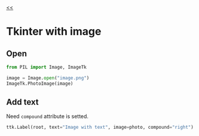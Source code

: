 [<<](README.md)

# Tkinter with image

## Open
```python
from PIL import Image, ImageTk

image = Image.open("image.png")
ImageTk.PhotoImage(image)
```


## Add text
Need `compound` attribute is setted.
```python
ttk.Label(root, text="Image with text", image=photo, compound="right")
```
